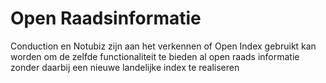 # Open Raadsinformatie

Conduction en Notubiz zijn aan het verkennen of Open Index gebruikt kan worden om de zelfde functionaliteit te bieden al open raads informatie zonder daarbij een nieuwe landelijke index te realiseren


